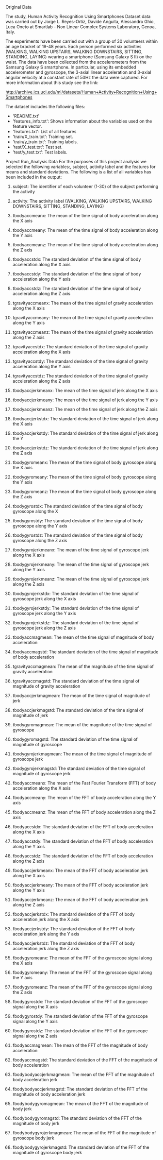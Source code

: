 Original Data 

The study, Human Activity Recognition Using Smartphones Dataset data was carried out by Jorge L. Reyes-Ortiz, Davide Anguita, Alessandro Ghio, Luca Oneto at Smartlab - Non Linear Complex Systems Laboratory, Genoa, Italy. 

The experiments have been carried out with a group of 30 volunteers within an age bracket of 19-48 years.  Each person performed six activities (WALKING, WALKING UPSTAIRS, WALKING DOWNSTAIRS, SITTING, STANDING, LAYING) wearing a smartphone (Samsung Galaxy S II) on the waist. The data have been collected from the accelerometers from the Samsung Galaxy S smartphone. In particular, using its embedded accelerometer and gyroscope, the 3-axial linear acceleration and 3-axial angular velocity at a constant rate of 50Hz the data were captured. 
For more information about this study see the link:

http://archive.ics.uci.edu/ml/datasets/Human+Activity+Recognition+Using+Smartphones

The dataset includes the following files:

- 'README.txt'
- 'features_info.txt': Shows information about the variables used on the feature vector.
- 'features.txt': List of all features 
- 'train/X_train.txt': Training set.
- 'train/y_train.txt': Training labels.
- 'test/X_test.txt': Test set.
- 'test/y_test.txt': Test labels.

Project Run_Analysis Data
For the purposes of this project analysis we selected the following variables:, subject, activity label and the features for means and standard deviations. 
The following is a list of all variables has been included in the output:

1.	subject: The identifier of each volunteer (1-30) of the subject performing the activity

2.	activity: The activity label (WALKING, WALKING UPSTAIRS, WALKING DOWNSTAIRS, SITTING, STANDING, LAYING)

3.	tbodyaccmeanx: The mean of the time signal of body acceleration along the X axis

4.	tbodyaccmeany: The mean of the time signal of body acceleration along the Y axis

5.	tbodyaccmeanz: The mean of the time signal of body acceleration along the Z axis

6.	tbodyaccstdx: The standard deviation of the time signal of body acceleration along the X axis

7.	tbodyaccstdy: The standard deviation of the time signal of body acceleration along the Y axis

8.	tbodyaccstdz: The standard deviation of the time signal of body acceleration along the Z axis

9.	tgravityaccmeanx: The mean of the time signal of gravity acceleration along the X axis

10.	tgravityaccmeany: The mean of the time signal of gravity acceleration along the Y axis

11.	tgravityaccmeanz: The mean of the time signal of gravity acceleration along the Z axis

12.	tgravityaccstdx: The standard deviation of the time signal of gravity acceleration along the X axis

13.	tgravityaccstdy: The standard deviation of the time signal of gravity acceleration along the Y axis

14.	tgravityaccstdz: The standard deviation of the time signal of gravity acceleration along the Z axis

15.	tbodyaccjerkmeanx: The mean of the time signal of jerk along the X axis

16.	tbodyaccjerkmeany: The mean of the time signal of jerk along the Y axis

17.	tbodyaccjerkmeanz: The mean of the time signal of jerk along the Z axis

18.	tbodyaccjerkstdx: The standard deviation of the time signal of jerk along the X axis

19.	tbodyaccjerkstdy: The standard deviation of the time signal of jerk along the Y

20.	tbodyaccjerkstdz: The standard deviation of the time signal of jerk along the Z axis

21.	tbodygyromeanx: The mean of the time signal of body gyroscope along the X axis

22.	tbodygyromeany: The mean of the time signal of body gyroscope along the Y axis

23.	tbodygyromeanz: The mean of the time signal of body gyroscope along the Z axis

24.	tbodygyrostdx: The standard deviation of the time signal of body gyroscope along the X 

25.	tbodygyrostdy: The standard deviation of the time signal of body gyroscope along the Y axis

26.	tbodygyrostdz: The standard deviation of the time signal of body gyroscope along the Z axis

27.	tbodygyrojerkmeanx: The mean of the time signal of gyroscope jerk along the X axis

28.	tbodygyrojerkmeany: The mean of the time signal of gyroscope jerk along the Y axis

29.	tbodygyrojerkmeanz: The mean of the time signal of gyroscope jerk along the Z axis

30.	tbodygyrojerkstdx: The standard deviation of the time signal of gyroscope jerk along the X axis

31.	tbodygyrojerkstdy: The standard deviation of the time signal of gyroscope jerk along the Y axis

32.	tbodygyrojerkstdz: The standard deviation of the time signal of gyroscope jerk along the Z axis

33.	tbodyaccmagmean: The mean of the time signal of magnitude of body acceleration

34.	tbodyaccmagstd: The standard deviation of the time signal of magnitude of body acceleration

35.	tgravityaccmagmean: The mean of the magnitude of the time signal of gravity acceleration

36.	tgravityaccmagstd: The standard deviation of the time signal of magnitude of gravity acceleration

37.	tbodyaccjerkmagmean: The mean of the time signal of magnitude of jerk

38.	tbodyaccjerkmagstd: The standard deviation of the time signal of magnitude of jerk

39.	tbodygyromagmean: The mean of the magnitude of the time signal of gyroscope

40.	tbodygyromagstd: The standard deviation of the time signal of magnitude of gyroscope

41.	tbodygyrojerkmagmean: The mean of the time signal of magnitude of gyroscope jerk

42.	tbodygyrojerkmagstd: The standard deviation of the time signal of magnitude of gyroscope jerk

43.	fbodyaccmeanx: The mean of the Fast Fourier Transform (FFT) of body acceleration along the X axis

44.	fbodyaccmeany: The mean of the FFT of body acceleration along the Y axis

45.	fbodyaccmeanz: The mean of the FFT of body acceleration along the Z axis

46.	fbodyaccstdx: The standard deviation of the FFT of body acceleration along the X axis

47.	fbodyaccstdy: The standard deviation of the FFT of body acceleration along the Y axis

48.	fbodyaccstdz: The standard deviation of the FFT of body acceleration along the Z axis

49.	fbodyaccjerkmeanx: The mean of the FFT of body acceleration jerk along the X axis

50.	fbodyaccjerkmeany: The mean of the FFT of body acceleration jerk along the Y axis

51.	fbodyaccjerkmeanz: The mean of the FFT of body acceleration jerk along the Z axis

52.	fbodyaccjerkstdx: The standard deviation of the FFT of body acceleration jerk along the X axis

53.	fbodyaccjerkstdy: The standard deviation of the FFT of body acceleration jerk along the Y axis

54.	fbodyaccjerkstdz: The standard deviation of the FFT of body acceleration jerk along the Z axis

55.	fbodygyromeanx: The mean of the FFT of the gyroscope signal along the X axis

56.	fbodygyromeany: The mean of the FFT of the gyroscope signal along the Y axis

57.	fbodygyromeanz: The mean of the FFT of the gyroscope signal along the Z axis

58.	fbodygyrostdx: The standard deviation of the FFT of the gyroscope signal along the X axis

59.	fbodygyrostdy: The standard deviation of the FFT of the gyroscope signal along the Y axis

60.	fbodygyrostdz: The standard deviation of the FFT of the gyroscope signal along the Z axis

61.	fbodyaccmagmean: The mean of the FFT of the magnitude of body acceleration

62.	fbodyaccmagstd: The standard deviation of the FFT of the magnitude of body acceleration

63.	fbodybodyaccjerkmagmean: The mean of the FFT of the magnitude of body acceleration jerk

64.	fbodybodyaccjerkmagstd: The standard deviation of the FFT of the magnitude of body acceleration jerk

65.	fbodybodygyromagmean: The mean of the FFT of the magnitude of body jerk

66.	fbodybodygyromagstd: The standard deviation of the FFT of the magnitude of body jerk

67.	fbodybodygyrojerkmagmean: The mean of the FFT of the magnitude of gyroscope body jerk

68.	fbodybodygyrojerkmagstd: The standard deviation of the FFT of the magnitude of gyroscope body jerk


